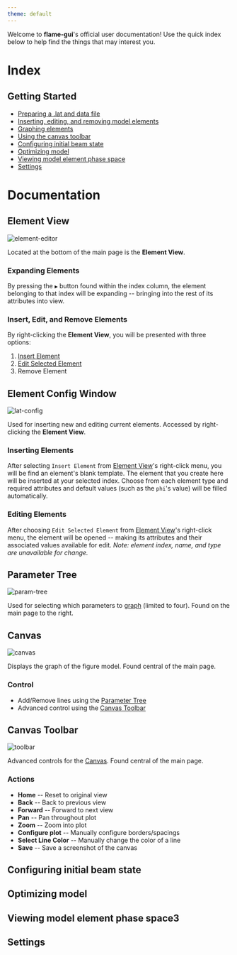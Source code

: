 ```yaml
---
theme: default
---
```

Welcome to **flame-gui**'s official user documentation! Use the quick index below to help find the things that may interest you.
# Index
## Getting Started
- [Preparing a .lat and data file](#preparing-a-lat-and-data-file)
- [Inserting, editing, and removing model elements](#insert-edit-and-remove-elements)
- [Graphing elements](#parameter-tree)
- [Using the canvas toolbar](#using-the-canvas-toolbar)
- [Configuring initial beam state](#configuring-initial-beam-state)
- [Optimizing model](#optimizing-model)
- [Viewing model element phase space](#viewing-model-element-phase-space)
- [Settings](#settings)

# Documentation
## Element View
![element-editor](https://user-images.githubusercontent.com/70593138/179042616-fbfdb8b7-124c-465e-a787-f0106e001ddf.JPG)

Located at the bottom of the main page is the **Element View**.
### Expanding Elements
By pressing the `▶` button found within the index column, the element belonging to that index will be expanding -- bringing into the rest of its attributes into view.
### Insert, Edit, and Remove Elements
By right-clicking the **Element View**, you will be presented with three options:
1. [Insert Element](#inserting-elements)
2. [Edit Selected Element](#editing-elements)
3. Remove Element


## Element Config Window
![lat-config](https://user-images.githubusercontent.com/70593138/179055270-c81163f4-ccb8-4bf7-865d-fe528b2952c0.JPG)

Used for inserting new and editing current elements. Accessed by right-clicking the **Element View**.
### Inserting Elements
After selecting `Insert Element` from [Element View](#element-view)'s right-click menu, you will be find an element's blank template. The element that you create here will be inserted at your selected index. Choose from each element type and required attributes and default values (such as the `phi`'s value) will be filled automatically.
### Editing Elements
After choosing `Edit Selected Element` from [Element View](#element-view)'s right-click menu, the element will be opened -- making its attributes and their associated values available for edit. *Note: element index, name, and type are unavailable for change.*


## Parameter Tree
![param-tree](https://user-images.githubusercontent.com/70593138/179061034-e22a5115-af4f-4ec6-b96c-7900a0522a2f.JPG)

Used for selecting which parameters to [graph](#canvas) (limited to four). Found on the main page to the right.

## Canvas
![canvas](https://user-images.githubusercontent.com/70593138/179066057-11835b27-46a3-43cd-8498-265e6f5dea01.jpeg)

Displays the graph of the figure model. Found central of the main page.
### Control
- Add/Remove lines using the [Parameter Tree](#parameter-tree)
- Advanced control using the [Canvas Toolbar](#canvas-toolbar)

## Canvas Toolbar
![toolbar](https://user-images.githubusercontent.com/70593138/179065995-c8792319-e730-4929-a2b6-fdca37133b38.JPG)

Advanced controls for the [Canvas](#canvas). Found central of the main page.
### Actions
- **Home** -- Reset to original view
- **Back** -- Back to previous view
- **Forward** -- Forward to next view
- **Pan** -- Pan throughout plot
- **Zoom** -- Zoom into plot
- **Configure plot** -- Manually configure borders/spacings
- **Select Line Color** -- Manually change the color of a line
- **Save** -- Save a screenshot of the canvas

## Configuring initial beam state


## Optimizing model


## Viewing model element phase space3


## Settings


